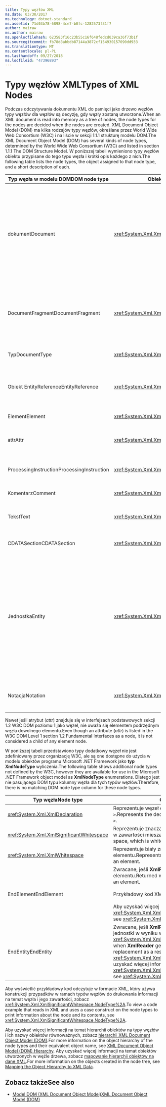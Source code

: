 ```yaml
---
title: Typy węzłów XML
ms.date: 03/30/2017
ms.technology: dotnet-standard
ms.assetid: 71d03b78-6898-4ce7-b0fc-1282573f31f7
author: mairaw
ms.author: mairaw
ms.openlocfilehash: 623583f16c23b55c16f648fedcd039ca36f73b1f
ms.sourcegitcommit: fb78d8abbdb87144a3872cf154930157090dd933
ms.translationtype: MT
ms.contentlocale: pl-PL
ms.lasthandoff: 09/27/2018
ms.locfileid: "47396893"
---
```

# <a name="types-of-xml-nodes"></a><span data-ttu-id="7057e-102">Typy węzłów XML</span><span class="sxs-lookup"><span data-stu-id="7057e-102">Types of XML Nodes</span></span>
<span data-ttu-id="7057e-103">Podczas odczytywania dokumentu XML do pamięci jako drzewo węzłów typy węzłów dla węzłów są decyzję, gdy węzły zostaną utworzone.</span><span class="sxs-lookup"><span data-stu-id="7057e-103">When an XML document is read into memory as a tree of nodes, the node types for the nodes are decided when the nodes are created.</span></span> <span data-ttu-id="7057e-104">XML Document Object Model (DOM) ma kilka rodzajów typy węzłów, określane przez World Wide Web Consortium (W3C) i na liście w sekcji 1.1.1 strukturę modelu DOM.</span><span class="sxs-lookup"><span data-stu-id="7057e-104">The XML Document Object Model (DOM) has several kinds of node types, determined by the World Wide Web Consortium (W3C) and listed in section 1.1.1 The DOM Structure Model.</span></span> <span data-ttu-id="7057e-105">W poniższej tabeli wymieniono typy węzłów obiektu przypisane do tego typu węzła i krótki opis każdego z nich.</span><span class="sxs-lookup"><span data-stu-id="7057e-105">The following table lists the node types, the object assigned to that node type, and a short description of each.</span></span>  
  
|<span data-ttu-id="7057e-106">Typ węzła w modelu DOM</span><span class="sxs-lookup"><span data-stu-id="7057e-106">DOM node type</span></span>|<span data-ttu-id="7057e-107">Obiekt</span><span class="sxs-lookup"><span data-stu-id="7057e-107">Object</span></span>|<span data-ttu-id="7057e-108">Opis</span><span class="sxs-lookup"><span data-stu-id="7057e-108">Description</span></span>|  
|-------------------|------------|-----------------|  
|<span data-ttu-id="7057e-109">dokument</span><span class="sxs-lookup"><span data-stu-id="7057e-109">Document</span></span>|<xref:System.Xml.XmlDocument>|<span data-ttu-id="7057e-110">Kontener wszystkich węzłów w drzewie.</span><span class="sxs-lookup"><span data-stu-id="7057e-110">The container of all the nodes in the tree.</span></span> <span data-ttu-id="7057e-111">Jest również znane jako katalog główny dokumentów, które nie zawsze jest taki sam jak element główny.</span><span class="sxs-lookup"><span data-stu-id="7057e-111">It is also known as the document root, which is not always the same as the root element.</span></span>|  
|<span data-ttu-id="7057e-112">DocumentFragment</span><span class="sxs-lookup"><span data-stu-id="7057e-112">DocumentFragment</span></span>|<xref:System.Xml.XmlDocumentFragment>|<span data-ttu-id="7057e-113">Pakiet tymczasowe, zawierający co najmniej jeden węzeł bez żadnych strukturę drzewa.</span><span class="sxs-lookup"><span data-stu-id="7057e-113">A temporary bag containing one or more nodes without any tree structure.</span></span>|  
|<span data-ttu-id="7057e-114">Typ</span><span class="sxs-lookup"><span data-stu-id="7057e-114">DocumentType</span></span>|<xref:System.Xml.XmlDocumentType>|<span data-ttu-id="7057e-115">Reprezentuje `<!DOCTYPE…>` węzła.</span><span class="sxs-lookup"><span data-stu-id="7057e-115">Represents the `<!DOCTYPE…>` node.</span></span>|  
|<span data-ttu-id="7057e-116">Obiekt EntityReference</span><span class="sxs-lookup"><span data-stu-id="7057e-116">EntityReference</span></span>|<xref:System.Xml.XmlEntityReference>|<span data-ttu-id="7057e-117">Reprezentuje tekst odwołanie do jednostki — rozwinięte.</span><span class="sxs-lookup"><span data-stu-id="7057e-117">Represents the non-expanded entity reference text.</span></span>|  
|<span data-ttu-id="7057e-118">Element</span><span class="sxs-lookup"><span data-stu-id="7057e-118">Element</span></span>|<xref:System.Xml.XmlElement>|<span data-ttu-id="7057e-119">Reprezentuje węzeł elementu.</span><span class="sxs-lookup"><span data-stu-id="7057e-119">Represents an element node.</span></span>|  
|<span data-ttu-id="7057e-120">attr</span><span class="sxs-lookup"><span data-stu-id="7057e-120">Attr</span></span>|<xref:System.Xml.XmlAttribute>|<span data-ttu-id="7057e-121">Jest atrybutem elementu.</span><span class="sxs-lookup"><span data-stu-id="7057e-121">Is an attribute of an element.</span></span>|  
|<span data-ttu-id="7057e-122">ProcessingInstruction</span><span class="sxs-lookup"><span data-stu-id="7057e-122">ProcessingInstruction</span></span>|<xref:System.Xml.XmlProcessingInstruction>|<span data-ttu-id="7057e-123">Jest węzeł przetwarzania instrukcji.</span><span class="sxs-lookup"><span data-stu-id="7057e-123">Is a processing instruction node.</span></span>|  
|<span data-ttu-id="7057e-124">Komentarz</span><span class="sxs-lookup"><span data-stu-id="7057e-124">Comment</span></span>|<xref:System.Xml.XmlComment>|<span data-ttu-id="7057e-125">Węzeł komentarzy.</span><span class="sxs-lookup"><span data-stu-id="7057e-125">A comment node.</span></span>|  
|<span data-ttu-id="7057e-126">Tekst</span><span class="sxs-lookup"><span data-stu-id="7057e-126">Text</span></span>|<xref:System.Xml.XmlText>|<span data-ttu-id="7057e-127">Tekst należących do elementu lub atrybutu.</span><span class="sxs-lookup"><span data-stu-id="7057e-127">Text belonging to an element or attribute.</span></span>|  
|<span data-ttu-id="7057e-128">CDATASection</span><span class="sxs-lookup"><span data-stu-id="7057e-128">CDATASection</span></span>|<xref:System.Xml.XmlCDataSection>|<span data-ttu-id="7057e-129">Reprezentuje CDATA.</span><span class="sxs-lookup"><span data-stu-id="7057e-129">Represents CDATA.</span></span>|  
|<span data-ttu-id="7057e-130">Jednostka</span><span class="sxs-lookup"><span data-stu-id="7057e-130">Entity</span></span>|<xref:System.Xml.XmlEntity>|<span data-ttu-id="7057e-131">Reprezentuje `<!ENTITY…>` deklaracji w pliku XML dokumentu z podzbioru definition (DTD) typu wewnętrznego dokumentu lub w zewnętrznej definicji DTD i jednostki parametru.</span><span class="sxs-lookup"><span data-stu-id="7057e-131">Represents the `<!ENTITY…>` declarations in an XML document, either from an internal document type definition (DTD) subset or from external DTDs and parameter entities.</span></span>|  
|<span data-ttu-id="7057e-132">Notacja</span><span class="sxs-lookup"><span data-stu-id="7057e-132">Notation</span></span>|<xref:System.Xml.XmlNotation>|<span data-ttu-id="7057e-133">Reprezentuje notacji zadeklarowanej w DTD.</span><span class="sxs-lookup"><span data-stu-id="7057e-133">Represents a notation declared in the DTD.</span></span>|  
  
 <span data-ttu-id="7057e-134">Nawet jeśli atrybut (*attr*) znajduje się w interfejsach podstawowych sekcji 1.2 W3C DOM poziomu 1 jako węzeł, nie uważa się elementem podrzędnym węzła dowolnego elementu.</span><span class="sxs-lookup"><span data-stu-id="7057e-134">Even though an attribute (*attr*) is listed in the W3C DOM Level 1 section 1.2 Fundamental Interfaces as a node, it is not considered a child of any element node.</span></span>  
  
 <span data-ttu-id="7057e-135">W poniższej tabeli przedstawiono typy dodatkowy węzeł nie jest zdefiniowany przez organizację W3C, ale są one dostępne do użycia w modelu obiektów programu Microsoft .NET Framework jako **typ XmlNodeType** wyliczenia.</span><span class="sxs-lookup"><span data-stu-id="7057e-135">The following table shows additional node types not defined by the W3C, however they are available for use in the Microsoft .NET Framework object model as **XmlNodeType** enumerations.</span></span> <span data-ttu-id="7057e-136">Dlatego jest nie pasującego DOM typu kolumny węzła dla tych typów węzłów.</span><span class="sxs-lookup"><span data-stu-id="7057e-136">Therefore, there is no matching DOM node type column for these node types.</span></span>  
  
|<span data-ttu-id="7057e-137">Typ węzła</span><span class="sxs-lookup"><span data-stu-id="7057e-137">Node type</span></span>|<span data-ttu-id="7057e-138">Opis</span><span class="sxs-lookup"><span data-stu-id="7057e-138">Description</span></span>|  
|---------------|-----------------|  
|<xref:System.Xml.XmlDeclaration>|<span data-ttu-id="7057e-139">Reprezentuje węzeł deklaracji `<?xml version="1.0"…>`.</span><span class="sxs-lookup"><span data-stu-id="7057e-139">Represents the declaration node `<?xml version="1.0"…>`.</span></span>|  
|<xref:System.Xml.XmlSignificantWhitespace>|<span data-ttu-id="7057e-140">Reprezentuje znaczące biały znak, który jest biały znak w zawartości mieszanej.</span><span class="sxs-lookup"><span data-stu-id="7057e-140">Represents significant white space, which is white space in mixed content.</span></span>|  
|<xref:System.Xml.XmlWhitespace>|<span data-ttu-id="7057e-141">Reprezentuje biały znak w zawartości elementu.</span><span class="sxs-lookup"><span data-stu-id="7057e-141">Represents the white space in the content of an element.</span></span>|  
|<span data-ttu-id="7057e-142">EndElement</span><span class="sxs-lookup"><span data-stu-id="7057e-142">EndElement</span></span>|<span data-ttu-id="7057e-143">Zwracane, jeśli **XmlReader** pobiera-to-end elementu.</span><span class="sxs-lookup"><span data-stu-id="7057e-143">Returned when **XmlReader** gets to the end of an element.</span></span><br /><br /> <span data-ttu-id="7057e-144">Przykładowy kod XML:  **\< /item >**</span><span class="sxs-lookup"><span data-stu-id="7057e-144">Example XML: **\</item>**</span></span><br /><br /> <span data-ttu-id="7057e-145">Aby uzyskać więcej informacji, zobacz <xref:System.Xml.XmlNodeType>.</span><span class="sxs-lookup"><span data-stu-id="7057e-145">For more information, see <xref:System.Xml.XmlNodeType>.</span></span>|  
|<span data-ttu-id="7057e-146">EndEntity</span><span class="sxs-lookup"><span data-stu-id="7057e-146">EndEntity</span></span>|<span data-ttu-id="7057e-147">Zwracane, jeśli **XmlReader** pobiera w celu zastąpienia jednostki w wyniku wywołania <xref:System.Xml.XmlReader.ResolveEntity%2A>.</span><span class="sxs-lookup"><span data-stu-id="7057e-147">Returned when **XmlReader** gets to the end of the entity replacement as a result of a call to <xref:System.Xml.XmlReader.ResolveEntity%2A>.</span></span> <span data-ttu-id="7057e-148">Aby uzyskać więcej informacji, zobacz <xref:System.Xml.XmlNodeType>.</span><span class="sxs-lookup"><span data-stu-id="7057e-148">For more information, see <xref:System.Xml.XmlNodeType>.</span></span>|  
  
 <span data-ttu-id="7057e-149">Aby wyświetlić przykładowy kod odczytuje w formacie XML, który używa konstrukcji przypadków w ramach typów węzłów do drukowania informacji na temat węzła i jego zawartości, zobacz <xref:System.Xml.XmlSignificantWhitespace.NodeType%2A>.</span><span class="sxs-lookup"><span data-stu-id="7057e-149">To view a code example that reads in XML and uses a case construct on the node types to print information about the node and its contents, see <xref:System.Xml.XmlSignificantWhitespace.NodeType%2A>.</span></span>  
  
 <span data-ttu-id="7057e-150">Aby uzyskać więcej informacji na temat hierarchii obiektów na typy węzłów i ich nazwy obiektów równoważnych, zobacz [hierarchii XML Document Object Model (DOM)](../../../../docs/standard/data/xml/xml-document-object-model-dom-hierarchy.md).</span><span class="sxs-lookup"><span data-stu-id="7057e-150">For more information on the object hierarchy of the node types and their equivalent object name, see [XML Document Object Model (DOM) Hierarchy](../../../../docs/standard/data/xml/xml-document-object-model-dom-hierarchy.md).</span></span> <span data-ttu-id="7057e-151">Aby uzyskać więcej informacji na temat obiektów utworzonych w węźle drzewa, zobacz [mapowanie hierarchii obiektów na dane XML](../../../../docs/standard/data/xml/mapping-the-object-hierarchy-to-xml-data.md).</span><span class="sxs-lookup"><span data-stu-id="7057e-151">For more information on the objects created in the node tree, see [Mapping the Object Hierarchy to XML Data](../../../../docs/standard/data/xml/mapping-the-object-hierarchy-to-xml-data.md).</span></span>  
  
## <a name="see-also"></a><span data-ttu-id="7057e-152">Zobacz także</span><span class="sxs-lookup"><span data-stu-id="7057e-152">See also</span></span>

- [<span data-ttu-id="7057e-153">Model DOM (XML Document Object Model)</span><span class="sxs-lookup"><span data-stu-id="7057e-153">XML Document Object Model (DOM)</span></span>](../../../../docs/standard/data/xml/xml-document-object-model-dom.md)
